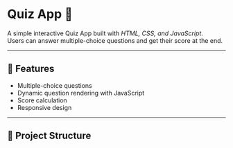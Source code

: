# Quiz App 🎯

A simple interactive Quiz App built with *HTML, CSS, and JavaScript*.  
Users can answer multiple-choice questions and get their score at the end.

---

## 🚀 Features
- Multiple-choice questions  
- Dynamic question rendering with JavaScript  
- Score calculation  
- Responsive design  

---

## 📂 Project Structure
